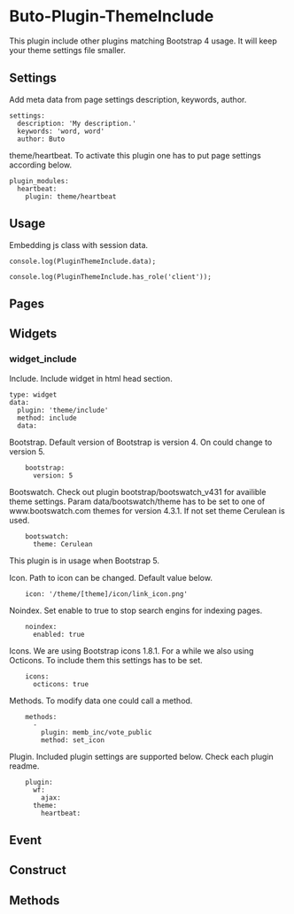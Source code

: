 # Buto-Plugin-ThemeInclude

<p>This plugin include other plugins matching Bootstrap 4 usage. It will keep your theme settings file smaller.</p>

<a name="key_0"></a>

## Settings

<p>Add meta data from page settings description, keywords, author.</p>
<pre><code>settings:
  description: 'My description.'
  keywords: 'word, word'
  author: Buto</code></pre>
<p>theme/heartbeat. To activate this plugin one has to put page settings according below.</p>
<pre><code>plugin_modules:
  heartbeat:
    plugin: theme/heartbeat</code></pre>

<a name="key_1"></a>

## Usage

<p>Embedding js class with session data.</p>
<pre><code>console.log(PluginThemeInclude.data);</code></pre>
<pre><code>console.log(PluginThemeInclude.has_role('client'));</code></pre>

<a name="key_2"></a>

## Pages



<a name="key_3"></a>

## Widgets



<a name="key_3_0"></a>

### widget_include

<p>Include.
Include widget in html head section.</p>
<pre><code>type: widget
data:
  plugin: 'theme/include'
  method: include
  data:</code></pre>
<p>Bootstrap.
Default version of Bootstrap is version 4. On could change to version 5.</p>
<pre><code>    bootstrap:
      version: 5</code></pre>
<p>Bootswatch.
Check out plugin bootstrap/bootswatch_v431 for availible theme settings. Param data/bootswatch/theme has to be set to one of www.bootswatch.com themes for version 4.3.1. If not set theme Cerulean is used.</p>
<pre><code>    bootswatch:
      theme: Cerulean</code></pre>
<p>This plugin is in usage when Bootstrap 5.</p>
<p>Icon.
Path to icon can be changed. Default value below.</p>
<pre><code>    icon: '/theme/[theme]/icon/link_icon.png'</code></pre>
<p>Noindex.
Set enable to true to stop search engins for indexing pages.</p>
<pre><code>    noindex:
      enabled: true</code></pre>
<p>Icons.
We are using Bootstrap icons 1.8.1.
For a while we also using Octicons. To include them this settings has to be set.</p>
<pre><code>    icons:
      octicons: true</code></pre>
<p>Methods.
To modify data one could call a method.</p>
<pre><code>    methods:
      -
        plugin: memb_inc/vote_public
        method: set_icon</code></pre>
<p>Plugin. Included plugin settings are supported below. Check each plugin readme.</p>
<pre><code>    plugin:
      wf:
        ajax:
      theme:
        heartbeat:</code></pre>

<a name="key_4"></a>

## Event



<a name="key_5"></a>

## Construct



<a name="key_6"></a>

## Methods



